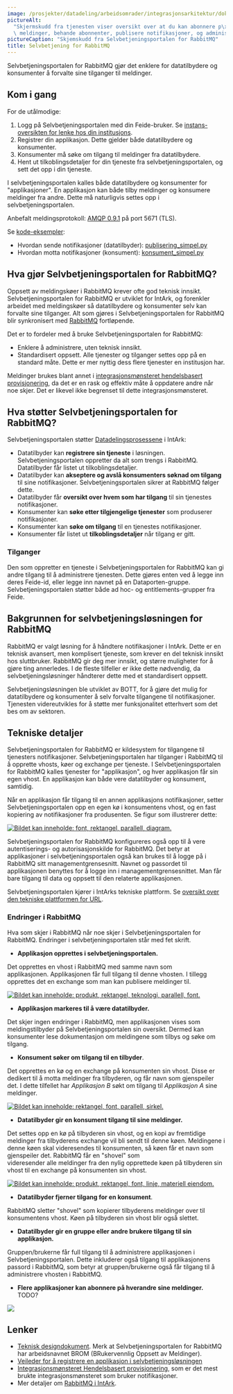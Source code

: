 ```yaml
---
image: /prosjekter/datadeling/arbeidsomrader/integrasjonsarkitektur/dokumentasjon/teknisk-plattform/figurer/brom-new-application-overview.png
pictureAlt:
  "Skjermskudd fra tjenesten viser oversikt over at du kan abonnere p\xE5\
  \ meldinger, behande abonnenter, publisere notifikasjoner, og administrere applikasjonen."
pictureCaption: "Skjemskudd fra Selvbetjeningsportalen for RabbitMQ"
title: Selvbetjening for RabbitMQ
---
```


Selvbetjeningsportalen for RabbitMQ gjør det enklere for datatilbydere og
konsumenter å forvalte sine tilganger til meldinger.

## Kom i gang

For de utålmodige:

1. Logg på Selvbetjeningsportalen med din Feide-bruker. Se [instans-oversikten for
   lenke hos din institusjons](/docs/datadeling/teknisk-plattform/oversikt).
2. Registrer din applikasjon. Dette gjelder både datatilbydere og konsumenter.
3. Konsumenter må søke om tilgang til meldinger fra datatilbydere.
4. Hent ut tilkoblingsdetaljer for din tjeneste fra selvbetjeningsportalen, og
   sett det opp i din tjeneste.

I selvbetjeningsportalen kalles både datatilbydere og konsumenter for
"applikasjoner". En applikasjon kan både tilby meldinger og konsumere meldinger
fra andre. Dette må naturligvis settes opp i selvbetjeningsportalen.

Anbefalt meldingsprotokoll: [AMQP 0.9.1](http://www.amqp.org/specification/0-9-1/amqp-org-download) på port 5671 (TLS).

Se [kode-eksempler](/docs/datadeling/kode/):

- Hvordan sende notifikasjoner (datatilbyder): [publisering_simpel.py](/datadeling/publisering_simpel.py)
- Hvordan motta notifikasjoner (konsument): [konsument_simpel.py](/datadeling/konsument_simpel.py)

## Hva gjør Selvbetjeningsportalen for RabbitMQ?

Oppsett av meldingskøer i RabbitMQ krever ofte god teknisk innsikt. Selvbetjeningsportalen for RabbitMQ er utviklet for IntArk, og forenkler arbeidet med meldingskøer så datatilbydere og konsumenter selv kan forvalte sine tilganger. Alt som gjøres i Selvbetjeningsportalen for RabbitMQ blir synkronisert med [RabbitMQ](/docs/datadeling/teknisk-plattform/rabbitmq) fortløpende.

Det er to fordeler med å bruke Selvbetjeningsportalen for RabbitMQ:

- Enklere å administrere, uten teknisk innsikt.
- Standardisert oppsett. Alle tjenester og tilganger settes opp på en standard måte. Dette er mer nyttig dess flere tjenester en institusjon har.

Meldinger brukes blant annet i [integrasjonsmønsteret hendelsbasert provisjonering](/docs/datadeling/god-praksis/integrasjonsmonster/hendelsesbasert), da det er en rask og effektiv måte å oppdatere andre når noe skjer. Det er likevel ikke begrenset til dette integrasjonsmønsteret.

## Hva støtter Selvbetjeningsportalen for RabbitMQ?

Selvbetjeningsportalen støtter [Datadelingsprosessene](/docs/datadeling/hva-er/prosessene) i IntArk:

- Datatilbyder kan **registrere sin tjeneste** i løsningen. Selvbetjeningsportalen oppretter da alt som trengs i RabbitMQ. Datatilbyder får listet ut tilkoblingsdetaljer.
- Datatilbyder kan **akseptere og avslå konsumenters søknad om tilgang** til sine notifikasjoner. Selvbetjeningsportalen sikrer at RabbitMQ følger dette.
- Datatilbyder får **oversikt over hvem som har tilgang** til sin tjenestes notifikasjoner.
- Konsumenter kan **søke etter tilgjengelige tjenester** som produserer notifikasjoner.
- Konsumenter kan **søke om tilgang** til en tjenestes notifikasjoner.
- Konsumenter får listet ut **tilkoblingsdetaljer** når tilgang er gitt.

### Tilganger

Den som oppretter en tjeneste i Selvbetjeningsportalen for RabbitMQ kan gi andre tilgang til å administrere tjenesten. Dette gjøres enten ved å legge inn deres Feide-id, eller legge inn navnet på en Dataporten-gruppe. Selvbetjeningsportalen støtter både ad hoc- og entitlements-grupper fra Feide.

## Bakgrunnen for selvbetjeningsløsningen for RabbitMQ

RabbitMQ er valgt løsning for å håndtere notifikasjoner i IntArk. Dette er en teknisk avansert, men komplisert tjeneste, som krever en del teknisk innsikt hos sluttbruker. RabbitMQ gir deg mer innsikt, og større muligheter for å gjøre ting annerledes. I de fleste tilfeller er ikke dette nødvendig, da selvbetjeningsløsninger håndterer dette med et standardisert oppsett.

Selvbetjeningsløsningen ble utviklet av BOTT, for å gjøre det mulig for datatilbydere og konsumenter å selv forvalte tilgangene til notifikasjoner. Tjenesten videreutvikles for å støtte mer funksjonalitet etterhvert som det bes om av sektoren.

## Tekniske detaljer

Selvbetjeningsportalen for RabbitMQ er kildesystem for tilgangene til tjenesters notifikasjoner. Selvbetjeningsportalen har tilganger i RabbitMQ til å opprette vhosts, køer og exchange per tjeneste. I Selvbetjeningsportalen for RabbitMQ kalles tjenester for "applikasjon", og hver applikasjon får sin egen vhost. En applikasjon kan både vere datatilbyder og konsument, samtidig.

Når en applikasjon får tilgang til en annen applikasjons notifikasjoner, setter Selvbetjeningsportalen opp en egen kø i konsumentens vhost, og en fast kopiering av notifikasjoner fra produsenten. Se figur som illustrerer dette:

[![Bildet kan inneholde: font, rektangel, parallell, diagram.](/datadeling/img/brom-flow-0.svg)](/datadeling/img/brom-flow-0.svg)



Selvbetjeningsportalen for RabbitMQ konfigureres også opp til å vere autentiserings- og autorisasjonskilde for RabbitMQ. Det betyr at applikasjoner i selvbetjeningsportalen også kan brukes til å logge på i RabbitMQ sitt managementgrensesnitt. Navnet og passordet til applikasjonen benyttes for å logge inn i managementgrensesnittet. Man får bare tilgang til data og oppsett til den relaterte applikasjonen.

Selvbetjeningsportalen kjører i IntArks tekniske plattform. Se [oversikt over den tekniske plattformen for URL](/docs/datadeling/teknisk-plattform/oversikt).

### Endringer i RabbitMQ

Hva som skjer i RabbitMQ når noe skjer i Selvbetjeningsportalen for RabbitMQ. Endringer i selvbetjeningsportalen står med fet skrift.

- **Applikasjon opprettes i selvbetjeningsportalen.**

Det opprettes en vhost i RabbitMQ med samme navn som applikasjonen. Applikasjonen får full tilgang til denne vhosten. I tillegg opprettes det en exchange som man kan publisere meldinger til.

[![Bildet kan inneholde: produkt, rektangel, teknologi, parallell, font.](/datadeling/img/brom-flow-4.svg)](/datadeling/img/brom-flow-4.svg)

- **Applikasjon markeres til å være datatilbyder.**

Det skjer ingen endringer i RabbitMQ, men applikasjonen vises som meldingstilbyder på Selvbetjeningsportalen sin oversikt. Dermed kan konsumenter lese dokumentasjon om meldingene som tilbys og søke om tilgang.

- **Konsument søker om tilgang til en tilbyder**.

Det opprettes en kø og en exchange på konsumenten sin vhost. Disse er dedikert til å motta meldinger fra tilbyderen, og får navn som gjenspeiler det. I dette tilfellet har _Applikasjon B_ søkt om tilgang til _Applikasjon A_ sine meldinger.

[![Bildet kan inneholde: rektangel, font, parallell, sirkel.](/datadeling/img/brom-flow-2.svg)](/datadeling/img/brom-flow-2.svg)

- **Datatilbyder gir en konsument tilgang til sine meldinger.**

Det settes opp en kø på tilbyderen sin vhost, og en kopi av fremtidige meldinger fra tilbyderens exchange vil bli sendt til denne køen. Meldingene i denne køen skal videresendes til konsumenten, så køen får et navn som gjenspeiler det. RabbitMQ får en "shovel" som videresender alle meldinger fra den nylig opprettede køen på tilbyderen sin vhost til en exchange på konsumenten sin vhost.

[![Bildet kan inneholde: produkt, rektangel, font, linje, materiell eiendom.](/datadeling/img/brom-flow-1.svg)](/datadeling/img/brom-flow-1.svg)

- **Datatilbyder fjerner tilgang for en konsument**.

RabbitMQ sletter "shovel" som kopierer tilbyderens meldinger over til konsumentens vhost. Køen på tilbyderen sin vhost blir også slettet.

- **Datatilbyder gir en gruppe eller andre brukere tilgang til sin applikasjon.**

Gruppen/brukerne får full tilgang til å administrere applikasjonen i Selvbetjeningsportalen. Dette inkluderer også tilgang til applikasjonens passord i RabbitMQ, som betyr at gruppen/brukerne også får tilgang til å administrere vhosten i RabbitMQ.

- **Flere applikasjoner kan abonnere på hverandre sine meldinger.**  
  TODO?

[![](/datadeling/img/brom-flow.svg)](/datadeling/img/brom-flow.svg)

## Lenker

- [Teknisk designdokument](https://www.usit.uio.no/om/organisasjon/bnt/usitint/faglig/designdokumenter/designdokument-brom.html). Merk at Selvbetjeningsportalen for RabbitMQ har arbeidsnavnet BROM (BRukervennlig Oppsett av Meldinger).
- [Veileder for å registrere en applikasjon i selvbetjeningsløsningen](/docs/datadeling/veiledere/meldingsk%C3%B8/opprett-tjeneste)
- [Integrasjonsmønsteret Hendelsbasert provisjonering](/docs/datadeling/god-praksis/integrasjonsmonster/hendelsesbasert), som er det mest brukte integrasjonsmønsteret som bruker notifikasjoner.
- Mer detaljer om [RabbitMQ i IntArk](/docs/datadeling/teknisk-plattform/rabbitmq).

